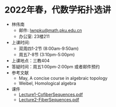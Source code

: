 # 2022年春，代数学拓扑选讲
* 林伟南
    * 邮件: lwnpku@math.pku.edu.cn
    * 办公室: 23楼211
* 上课时间: 
    * 双周四1-2节 (8:00am-9:50am)
    * 周五7-8节 (3:10pm-5:00pm)
* 上课地点：三教404
* 答疑时间：周五1:00pm-2:00pm 或者邮件预约
* 参考文献
    * May, A concise course in algebraic topology
    * Weibel, Homological algebra
* 课件
    * [Lecture1-CofiberSequences.pdf](./Lecture1-CofiberSequences.pdf)
    * [Lecture2-FiberSequences.pdf](./Lecture2-FiberSequences.pdf)
